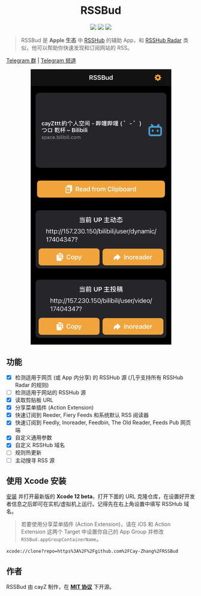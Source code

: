 <h1 align=center>RSSBud</h1>

<p align=center>
<a href="https://developer.apple.com/swift"><img src="https://img.shields.io/badge/swift-5.3-fe562e?style=flat-square"></a>
<a href="https://developer.apple.com/ios"><img src="https://img.shields.io/badge/iOS-14%2B-blue?style=flat-square"></a>
<a href="https://github.com/Cay-Zhang/SwiftSpeech/blob/master/LICENSE"><img src="http://img.shields.io/badge/license-MIT-lightgrey.svg?style=flat-square"></a>
</p>

> RSSBud 是 **Apple 生态** 中 [RSSHub](https://github.com/DIYgod/RSSHub) 的辅助 App，和 [RSSHub Radar](https://github.com/DIYgod/RSSHub-Radar) 类似，他可以帮助你快速发现和订阅网站的 RSS。

[Telegram 群](https://t.me/RSSBud_Discussion) | [Telegram 频道](https://t.me/RSSBud)

<p align=center>
<img src="Readme Assets/RSSBud.jpg" align=center width="375" align=center>
</p>

## 功能
- [x] 检测适用于网页 (或 App 内分享) 的 RSSHub 源 (几乎支持所有 RSSHub Radar 的规则)
- [ ] 检测适用于网站的 RSSHub 源
- [x] 读取剪贴板 URL
- [x] 分享菜单插件 (Action Extension)
- [x] 快速订阅到 Reeder, Fiery Feeds 和系统默认 RSS 阅读器
- [x] 快速订阅到 Feedly, Inoreader, Feedbin, The Old Reader, Feeds Pub 网页端
- [x] 自定义通用参数
- [x] 自定义 RSSHub 域名
- [ ] 规则热更新
- [ ] 主动搜寻 RSS 源

## 使用 Xcode 安装
[安装](https://developer.apple.com/download/) 并打开最新版的 **Xcode 12 beta**，打开下面的 URL 克隆仓库，在设置好开发者信息之后即可在实机/虚拟机上运行。记得先在右上角设置中填写 RSSHub 域名。

> 若要使用分享菜单插件 (Action Extension)，请在 iOS 和 Action Extension 这两个 Target 中设置你自己的 App Group 并修改 `RSSBud.appGroupContainerName`。

```
xcode://clone?repo=https%3A%2F%2Fgithub.com%2FCay-Zhang%2FRSSBud
```

## 作者
RSSBud 由 cayZ 制作，在 **[MIT 协议](https://choosealicense.com/licenses/mit/)** 下开源。
